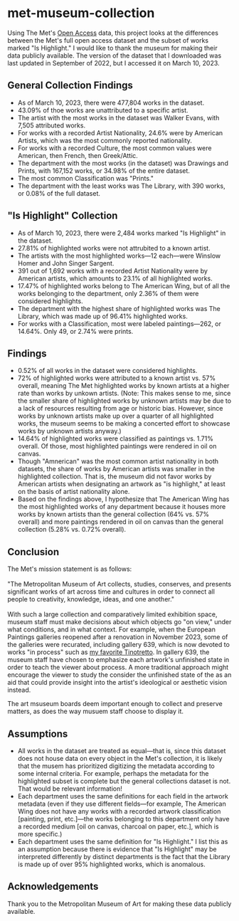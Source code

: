 # met-museum-collection
<p>Using The Met's <a href="https://github.com/metmuseum/openaccess">Open Access</a> data, this project looks at the differences between the Met's full open access dataset and the subset of works marked "Is Highlight." I would like to thank the museum for making their data publicly available. The version of the dataset that I downloaded was last updated in September of 2022, but I accessed it on March 10, 2023.</p>

<h2>General Collection Findings</h2>
<ul>
<li>As of March 10, 2023, there were 477,804 works in the dataset.</li>
<li>43.09% of thoe works are unattributed to a specific artist.</li>
<li>The artist with the most works in the dataset was Walker Evans, with 7,505 attributed works.</li>
<li>For works with a recorded Artist Nationality, 24.6% were by American Artists, which was the most commonly reported nationality.</li>
<li>For works with a recorded Culture, the most common values were American, then French, then Greek/Attic.</li>
<li>The department with the most works (in the dataset) was Drawings and Prints, with 167,152 works, or 34.98% of the entire dataset.</li>
<li>The most common Classification was "Prints."</li>
<li>The department with the least works was The Library, with 390 works, or 0.08% of the full dataset.</li>
</ul>

<h2>"Is Highlight" Collection</h2>
<ul>
<li>As of March 10, 2023, there were 2,484 works marked "Is Highlight" in the dataset.</li>
<li>27.81% of highlighted works were not attrubited to a known artist.</li>
<li>The artists with the most highlighted works—12 each—were Winslow Homer and John Singer Sargent.</li>
<li>391 out of 1,692 works with a recorded Artist Nationality were by American artists, which amounts to 23.1% of all highlighted works.</li>
<li>17.47% of highlighted works belong to The American Wing, but of all the works belonging to the department, only 2.36% of them were considered highlights.</li>
<li>The department with the highest share of highlighted works was The Library, which was made up of 96.41% highlighted works.</li>
<li>For works with a Classification, most were labeled paintings—262, or 14.64%. Only 49, or 2.74% were prints.</li>
</ul>

<h2>Findings</h2>
<ul>
<li>0.52% of all works in the dataset were considered highlights.</li>
<li>72% of highlighted works were attributed to a known artist vs. 57% overall, meaning The Met highlighted works by known artists at a higher rate than works by unkown artists. (Note: This makes sense to me, since the smaller share of highlighted works by unknown artists may be due to a lack of resources resulting from age or historic bias. However, since works by unknown artists make up over a quarter of all highlighted works, the museum seems to be making a concerted effort to showcase works by unknown artists anyway.) </li>
<li>14.64% of highlighted works were classified as paintings vs. 1.71% overall. Of those, most highlighted paintings were rendered in oil on canvas.</li>
<li>Though "Amnerican" was the most common artist nationality in both datasets, the share of works by American artists was smaller in the highlighted collection. That is, the museum did not favor works by American artists when designating an artwork as "is highlight," at least on the basis of artist nationality alone.</li>
<li>Based on the findings above, I hypothesize that The American Wing has the most highlighted works of any department because it houses more works by known artists than the general collection (64% vs. 57% overall) and more paintings rendered in oil on canvas than the general collection (5.28% vs. 0.72% overall).</li>
</ul>

<h2>Conclusion </h2>
<p>The Met's mission statement is as follows:<br /><br />"The Metropolitan Museum of Art collects, studies, conserves, and presents significant works of art across time and cultures in order to connect all people to creativity, knowledge, ideas, and one another."<br /><br />With such a large collection and comparatively limited exhibition space, museum staff must make decisions about which objects go "on view," under what conditions, and in what context. For example, when the European Paintings galleries reopened after a renovation in November 2023, some of the galleries were recurated, including gallery 639, which is now devoted to works "in process" such as <a href="https://www.metmuseum.org/art/collection/search/437819">my favorite Tinotretto</a>. In gallery 639, the museum staff have chosen to emphasize each artwork's unfinished state in order to teach the viewer about process. A more traditional approach might encourage the viewer to study the consider the unfinished state of the as an aid that could provide insight into the artist's ideological or aesthetic vision instead. 
  
The art msuseum boards deem important enough to collect and preserve matters, as does the way musuem staff choose to display it. 


</p>


<h2>Assumptions</h2>
<ul>
<li>All works in the dataset are treated as equal—that is, since this dataset does not house data on every object in the Met's collection, it is likely that the musem has prioritized digitizing the metadata according to some internal criteria. For example, perhaps the metadata for the highlighted subset is complete but the general collections dataset is not. That would be relevant information!</li>
<li>Each department uses the same definitions for each field in the artwork metadata (even if they use different fields—for example, The American Wing does not have any works with a recorded artwork classification [painting, print, etc.]—the works belonging to this department only have a recorded medium [oil on canvas, charcoal on paper, etc.], which is more specific.)</li>
<li>Each department uses the same definition for "Is Highlight." I list this as an assumption because there is evidence that "Is Highlight" may be interpreted differently by distinct departments is the fact that the Library is made up of over 95% highlighted works, which is anomalous.</li>
</ul>

<h2>Acknowledgements</h2>
<p>Thank you to the Metropolitan Museum of Art for making these data publicly available.</p>
